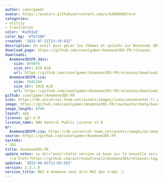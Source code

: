 ```yaml
---
author: cooolgamer
avatar: https://avatars.githubusercontent.com/u/64099608?v=4
categories:
- utility
- translation
color: '#a393a5'
color_bg: '#7e7280'
created: '2022-07-21T13:19:43Z'
description: Un outil pour gérer les thèmes et splashs sur Nintendo 3DS
download_page: https://github.com/cooolgamer/Anemone3DS-FR/releases
downloads:
  Anemone3DSFR.3dsx:
    size: 645076
    size_str: 629 KiB
    url: https://github.com/cooolgamer/Anemone3DS-FR/releases/download/2.3.1.0/Anemone3DSFR.3dsx
  Anemone3DSFR.cia:
    size: 1041344
    size_str: 1016 KiB
    url: https://github.com/cooolgamer/Anemone3DS-FR/releases/download/2.3.1.0/Anemone3DSFR.cia
github: cooolgamer/Anemone3DS-FR
icon: https://db.universal-team.net/assets/images/icons/anemone3ds-fr.png
image: https://github.com/cooolgamer/Anemone3DS-FR/raw/master/meta/banner.png
image_length: 9749
layout: app
license: gpl-3.0
license_name: GNU General Public License v3.0
qr:
  Anemone3DSFR.cia: https://db.universal-team.net/assets/images/qr/anemone3dsfr-cia.png
source: https://github.com/cooolgamer/Anemone3DS-FR
systems:
- 3DS
title: Anemone3DS-FR
update_notes: <p dir="auto">Cette version se base sur la nouvelle version d'anemone
  (<a href="https://github.com/astronautlevel2/Anemone3DS/releases/tag/v2.3.1">https://github.com/astronautlevel2/Anemone3DS/releases/tag/v2.3.1</a>)</p>
updated: '2022-08-01T11:03:58Z'
version: 2.3.1.0
version_title: MAJ d'anemone veut dire MAJ des trads :)
---
```

